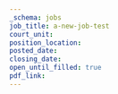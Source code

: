 ```yaml
---
_schema: jobs
job_title: a-new-job-test
court_unit:
position_location:
posted_date:
closing_date:
open_until_filled: true
pdf_link:
---
```

